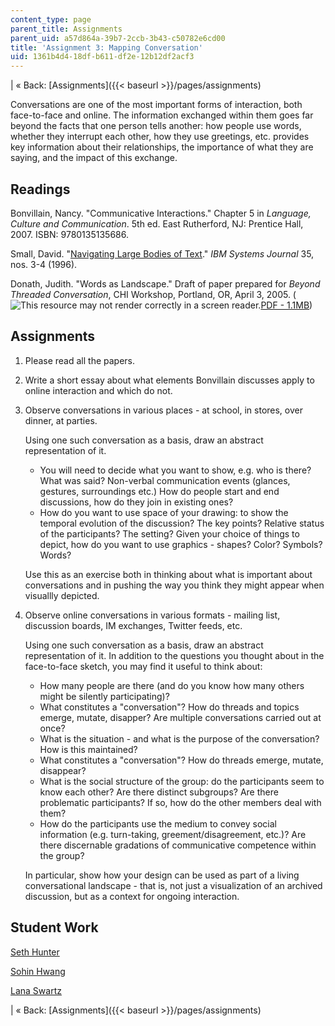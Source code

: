```yaml
---
content_type: page
parent_title: Assignments
parent_uid: a57d864a-39b7-2ccb-3b43-c50782e6cd00
title: 'Assignment 3: Mapping Conversation'
uid: 1361b4d4-18df-b611-df2e-12b12df2acf3
---
```


| « Back: [Assignments]({{< baseurl >}}/pages/assignments) 

Conversations are one of the most important forms of interaction, both face-to-face and online. The information exchanged within them goes far beyond the facts that one person tells another: how people use words, whether they interrupt each other, how they use greetings, etc. provides key information about their relationships, the importance of what they are saying, and the impact of this exchange.

Readings
--------

Bonvillain, Nancy. "Communicative Interactions." Chapter 5 in _Language, Culture and Communication_. 5th ed. East Rutherford, NJ: Prentice Hall, 2007. ISBN: 9780135135686.

Small, David. "[Navigating Large Bodies of Text](http://portal.acm.org/citation.cfm?id=243519.243535)." _IBM Systems Journal_ 35, nos. 3-4 (1996).

Donath, Judith. "Words as Landscape." Draft of paper prepared for _Beyond Threaded Conversation_, CHI Workshop, Portland, OR, April 3, 2005. (![This resource may not render correctly in a screen reader.](/images/inacessible.gif)[PDF - 1.1MB](http://smg.media.mit.edu/papers/Donath/conversationworkshop.pdf))

Assignments
-----------

1.  Please read all the papers.
2.  Write a short essay about what elements Bonvillain discusses apply to online interaction and which do not.
3.  Observe conversations in various places - at school, in stores, over dinner, at parties.
    
    Using one such conversation as a basis, draw an abstract representation of it.
    
    *   You will need to decide what you want to show, e.g. who is there? What was said? Non-verbal communication events (glances, gestures, surroundings etc.) How do people start and end discussions, how do they join in existing ones?
    *   How do you want to use space of your drawing: to show the temporal evolution of the discussion? The key points? Relative status of the participants? The setting? Given your choice of things to depict, how do you want to use graphics - shapes? Color? Symbols? Words?
    
    Use this as an exercise both in thinking about what is important about conversations and in pushing the way you think they might appear when visuallly depicted.
    
4.  Observe online conversations in various formats - mailing list, discussion boards, IM exchanges, Twitter feeds, etc.
    
    Using one such conversation as a basis, draw an abstract representation of it. In addition to the questions you thought about in the face-to-face sketch, you may find it useful to think about:
    
    *   How many people are there (and do you know how many others might be silently participating)?
    *   What constitutes a "conversation"? How do threads and topics emerge, mutate, disapper? Are multiple conversations carried out at once?
    *   What is the situation - and what is the purpose of the conversation? How is this maintained?
    *   What constitutes a "conversation"? How do threads emerge, mutate, disappear?
    *   What is the social structure of the group: do the participants seem to know each other? Are there distinct subgroups? Are there problematic participants? If so, how do the other members deal with them?
    *   How do the participants use the medium to convey social information (e.g. turn-taking, greement/disagreement, etc.)? Are there discernable gradations of communicative competence within the group?
    
    In particular, show how your design can be used as part of a living conversational landscape - that is, not just a visualization of an archived discussion, but as a context for ongoing interaction.
    

Student Work
------------

[Seth Hunter](http://designingsociablemedia.blogspot.com/2008/03/online-offline-conversation.html)

[Sohin Hwang](http://dsm2008.blogspot.com/2008/03/3rd-weeks-assignments.html)

[Lana Swartz](http://designingsociablemedia08.blogspot.com/2008/03/response-3-mapping-conversations.html)

| « Back: [Assignments]({{< baseurl >}}/pages/assignments)